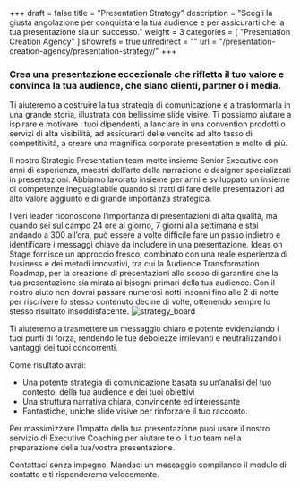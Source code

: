 +++
draft 		= false
title 		= "Presentation Strategy"
description = "Scegli la giusta angolazione per conquistare la tua audience e per assicurarti che la tua presentazione sia un successo."
weight		= 3
categories	= [ "Presentation Creation Agency" ]
showrefs	= true
urlredirect	= ""
url 		= "/presentation-creation-agency/presentation-strategy/"
+++

### Crea una presentazione eccezionale che rifletta il tuo valore e convinca la tua audience, che siano clienti, partner o i media. 

Ti aiuteremo a costruire la tua strategia di comunicazione e a trasformarla in una grande storia, illustrata con bellissime slide visive. Ti possiamo aiutare a ispirare e motivare i tuoi dipendenti, a lanciare in una convention prodotti o servizi di alta visibilità, ad assicurarti delle vendite ad alto tasso di competitività, a creare una magnifica corporate presentation e molto di più. 

Il nostro Strategic Presentation team mette insieme Senior Executive con anni di esperienza, maestri dell’arte della narrazione e designer specializzati in presentazioni. Abbiamo lavorato insieme per anni e sviluppato un insieme di competenze ineguagliabile quando si tratti di fare delle presentazioni ad alto valore  aggiunto e di grande importanza strategica.  

I veri leader riconoscono l’importanza di presentazioni di alta qualità, ma quando sei sul campo 24 ore al giorno, 7 giorni alla settimana e stai andando a 300 all’ora, può essere a volte difficile fare un passo indietro e identificare i messaggi chiave da includere in una presentazione. Ideas on Stage fornisce un approccio fresco, combinato con una reale esperienza di business e dei metodi innovativi, tra cui la Audience Transformation Roadmap, per la creazione di presentazioni allo scopo di garantire che la tua presentazione sia mirata ai bisogni primari della tua audience. 
Con il nostro aiuto non dovrai passare numerosi notti insonni fino alle 2 di notte per riscrivere lo stesso contenuto decine di volte, ottenendo sempre lo stesso risultato insoddisfacente. 
![strategy_board][pic1]

Ti aiuteremo a trasmettere un messaggio chiaro e potente evidenziando i tuoi punti di forza, rendendo le tue debolezze irrilevanti e neutralizzando i vantaggi dei tuoi concorrenti. 

Come risultato avrai:

* Una potente strategia di comunicazione basata su un’analisi del tuo contesto, della tua audience e dei tuoi obiettivi
* Una struttura narrativa chiara, convincente ed interessante
* Fantastiche, uniche slide visive per rinforzare il tuo racconto.  

Per massimizzare l’impatto della tua presentazione puoi usare il nostro servizio di Executive Coaching per aiutare te o il tuo team nella preparazione della tua/vostra presentazione.
  
Contattaci senza impegno. Mandaci un messaggio compilando il modulo di contatto e ti risponderemo velocemente. 

[pic1]: /pictures/presentation-creation-agency/presentation-strategy/strategy.jpg